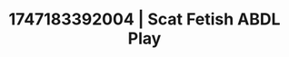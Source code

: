 ---
categories:
- Mindful JOI
- Virtual reality
- Moonlit passion
- NSFW role reversal
- Non-binary beauty
image: /assets/images/1747183392004.jpg
layout: post
seo:
  description: Featured content with sensual Scat Fetish, ABDL Play. HD images available.
  keywords: Scat Fetish, ABDL Play
  og_image: /assets/images/1747183392004.jpg
  schema_type: VisualArtwork
tags:
- ABDL Play
- '#1747183392004'
- Scat Fetish
title: 1747183392004 | Scat Fetish ABDL Play
---